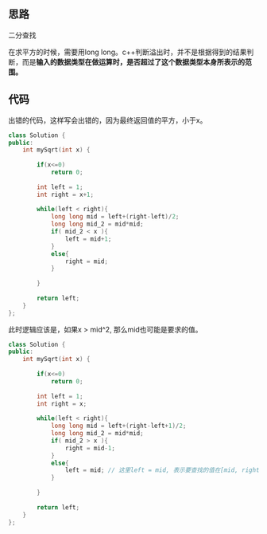 ## 思路

二分查找

在求平方的时候，需要用long long。c++判断溢出时，并不是根据得到的结果判断，而是**输入的数据类型在做运算时，是否超过了这个数据类型本身所表示的范围。**





## 代码

出错的代码，这样写会出错的，因为最终返回值的平方，小于x。

```c++
class Solution {
public:
    int mySqrt(int x) {
        
        if(x<=0)
            return 0;
        
        int left = 1;
        int right = x+1;
        
        while(left < right){
            long long mid = left+(right-left)/2;
            long long mid_2 = mid*mid;
            if( mid_2 < x ){   
                left = mid+1;
            }
            else{
                right = mid;
            }
            
        }
        
        return left;
    }
};
```

此时逻辑应该是，如果x > mid^2, 那么mid也可能是要求的值。

```c++
class Solution {
public:
    int mySqrt(int x) {
        
        if(x<=0)
            return 0;
        
        int left = 1;
        int right = x;
        
        while(left < right){
            long long mid = left+(right-left+1)/2;
            long long mid_2 = mid*mid;
            if( mid_2 > x ){   
                right = mid-1;
            }
            else{
                left = mid; // 这里left = mid, 表示要查找的值在[mid, right)中, 可以取mid.
            }
            
        }
        
        return left;
    }
};
```


